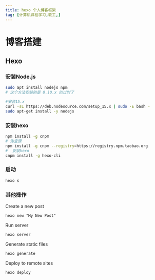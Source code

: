 ```yaml
---
title: hexo 个人博客框架
tag: [计算机课程学习,软工,]
---
```

# 博客搭建

## Hexo

### 安装Node.js

```sh
sudo apt install nodejs npm
# 这个方法安装的是 8.10.x 的过时了

#安装15.x
curl -sL https://deb.nodesource.com/setup_15.x | sudo -E bash -
sudo apt-get install -y nodejs
```

### 安装hexo

```sh
npm install -g cnpm
# 淘宝源
npm install -g cnpm --registry=https://registry.npm.taobao.org
#  安装hexo
cnpm install -g hexo-cli
```

### 启动

```sh
hexo s
```

### 其他操作

Create a new post

```
hexo new "My New Post"
```

Run server

```
hexo server
```

 Generate static files

```
hexo generate
```

Deploy to remote sites

```
hexo deploy
```

